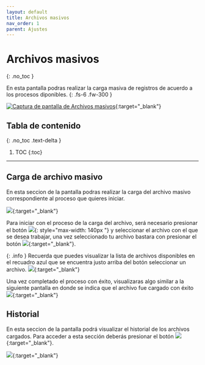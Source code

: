 ```yaml
---
layout: default
title: Archivos masivos
nav_order: 1
parent: Ajustes
---
```


# Archivos masivos
{: .no_toc }

En esta pantalla podras realizar la carga masiva de registros de acuerdo a los procesos diponibles.
{: .fs-6 .fw-300 }

[![Captura de pantalla de Archivos masivos](../../assets/images/Archivos_masivos.png)](../../assets/images/archivos_masivos.png){:target="_blank"}

## Tabla de contenido
{: .no_toc .text-delta }

1. TOC
{:toc}

---

## Carga de archivo masivo

En esta seccion de la pantalla podras realizar la carga del archivo masivo correspondiente al proceso que quieres iniciar.

[![](../../assets/images/Archivo_masivo_cargar.png)](../../assets/images/Archivo_masivo_cargar.png){:target="_blank"}

Para iniciar con el proceso de la carga del archivo, será necesario presionar el botón ![](../../assets/images/Archivo_masivo_cargar_boton.png){: style="max-width: 140px "} y seleccionar el archivo con el que se desea trabajar, una vez seleccionado tu archivo bastara con presionar el botón [![](../../assets/images/Archivo_masivo_guardar.png)](../../assets/images/Archivo_masivo_guardar.png){:target="_blank"}.

{: .info }
Recuerda que puedes visualizar la lista de archivos disponibles en el recuadro azul que se encuentra justo arriba del botón seleccionar un archivo. 
[![](../../assets/images/Archivo_masivo_archivos_disponibles.png)](../../assets/images/Archivo_masivo_archivos_disponibles.png){:target="_blank"}

Una vez completado el proceso con éxito, visualizaras algo similar a la siguiente pantalla en donde se indica que el archivo fue cargado con éxito [![](../../assets/images/Archivo_masivo_archivo_guardado_con_exito.png)](../../assets/images/Archivo_masivo_archivo_guardado_con_exito.png){:target="_blank"}

## Historial

En esta seccion de la pantalla podrá visualizar el historial de los archivos cargados. Para acceder a esta sección deberás presionar el botón [![](../../assets/images/Archivo_masivo_boton_historial.png)](../../assets/images/Archivo_masivo_boton_historial.png){:target="_blank"}.



[![](../../assets/images/Archivo_masivo_historial.png)](../../assets/images/Archivo_masivo_historial.png){:target="_blank"}


